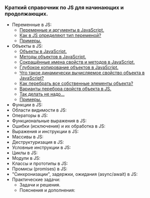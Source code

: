 ### Краткий справочник по JS для начинающих и продолжающих.

- Переменные в JS:
  - [Переменные и аргументы в JavaScript. ](https://github.com/JcoderPaul/JS_LS_GREEN_BOOK/blob/master/Js_ls_1_var/DOC/VariablesArguments.md)
  - [Как в JS определяют тип переменой?](https://github.com/JcoderPaul/JS_LS_GREEN_BOOK/blob/master/Js_ls_1_var/DOC/JSCheckVariableType.md)
  - [Примеры.](https://github.com/JcoderPaul/JS_LS_GREEN_BOOK/tree/master/Js_ls_1_var/Examples)
- Объекты в JS:
  - [Объекты в JavaScript.](https://github.com/JcoderPaul/JS_LS_GREEN_BOOK/blob/master/Js_ls_2_object/DOC/JavaScriptObjects.md)
  - [Методы объектов в JavaScript.](https://github.com/JcoderPaul/JS_LS_GREEN_BOOK/blob/master/Js_ls_2_object/DOC/JSObjectsWithMethods.md)
  - [Сокращённые имена свойств и методов в JavaScript.](https://github.com/JcoderPaul/JS_LS_GREEN_BOOK/blob/master/Js_ls_2_object/DOC/ShortPropertyAndMethodNamesOnJS.md)
  - [Глубокое копирование объектов в JavaScript.](https://github.com/JcoderPaul/JS_LS_GREEN_BOOK/blob/master/Js_ls_2_object/DOC/DeepCloneObjectsOnJS.md)
  - [Что такое динамически вычисляемое свойство объекта в JavaScript?](https://github.com/JcoderPaul/JS_LS_GREEN_BOOK/blob/master/Js_ls_2_object/DOC/DynamicallyPropertyOfObject.md)
  - [Как перебрать все собственные элементы объекта?](https://github.com/JcoderPaul/JS_LS_GREEN_BOOK/blob/master/Js_ls_2_object/DOC/CheckObjectOwnElementsExample.md)
  - [Варианты перебора свойств объекта в JS.](https://github.com/JcoderPaul/JS_LS_GREEN_BOOK/blob/master/Js_ls_2_object/DOC/JSObjectIterate.md)
  - [Так делать не надо...](https://github.com/JcoderPaul/JS_LS_GREEN_BOOK/blob/master/Js_ls_2_object/DOC/DoNotDoThisObjectPrototypeModification.md)
  - [Примеры.](https://github.com/JcoderPaul/JS_LS_GREEN_BOOK/tree/master/Js_ls_2_object/Examples)
- Функции в JS:
- Области видимости в JS:
- Операторы в JS:
- Функциональные выражения в JS:
- Ошибки (исключения) и их обработка в JS:
- Выражения и инструкции в JS:
- Массивы в JS:
- Деструктуризация в JS:
- Условные инструкции в JS:
- Циклы в JS:
- Модули в JS:
- Классы и прототипы в JS:
- Промисы (promises) в JS:
- "Синхронизации", задержки, ожидания (async/await) в JS:
- Практические задачи:
  - Задачи и решения.
  - Пояснения и дополнения: 